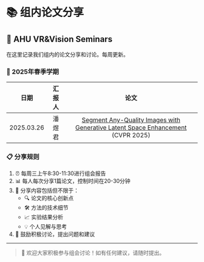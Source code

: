 # 📚 组内论文分享
## 📖 AHU VR&Vision Seminars

在这里记录我们组内的论文分享和讨论。每周更新。

### 🌟 2025年春季学期

| 日期 | 汇报人 | 论文 |
| :---: |:---:|:---:|
| 2025.03.26 | 潘煜君 | [Segment Any-Quality Images with Generative Latent Space Enhancement](https://linbowang.github.io/ahu-vrvision-seminar/papers/3-pyj) (CVPR  2025) |


### 📋 分享规则
1. ⏰ 每周三上午8:30-11:30进行组会报告
2. 📊 每人每次分享1篇论文，控制时间在20-30分钟
3. 📝 分享内容包括但不限于：
   - 🔍 论文的核心创新点
   - 🛠️ 方法的技术细节
   - 📈 实验结果分析
   - 💡 个人见解与思考
4. 🤝 鼓励积极讨论，提出问题和建议
---

> 💫 欢迎大家积极参与组会讨论！如有任何建议，请随时提出。
